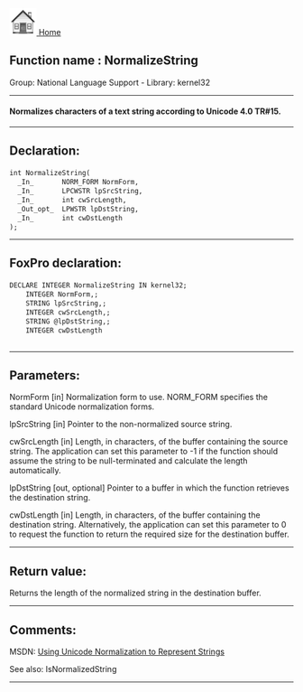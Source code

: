 [<img src="../../images/home.png"> Home ](https://github.com/VFPX/Win32API)  

## Function name : NormalizeString
Group: National Language Support - Library: kernel32    
***  


#### Normalizes characters of a text string according to Unicode 4.0 TR#15.
***  


## Declaration:
```foxpro  
int NormalizeString(
  _In_       NORM_FORM NormForm,
  _In_       LPCWSTR lpSrcString,
  _In_       int cwSrcLength,
  _Out_opt_  LPWSTR lpDstString,
  _In_       int cwDstLength
);  
```  
***  


## FoxPro declaration:
```foxpro  
DECLARE INTEGER NormalizeString IN kernel32;
	INTEGER NormForm,;
	STRING lpSrcString,;
	INTEGER cwSrcLength,;
	STRING @lpDstString,;
	INTEGER cwDstLength
  
```  
***  


## Parameters:
NormForm [in]
Normalization form to use. NORM_FORM specifies the standard Unicode normalization forms.

lpSrcString [in]
Pointer to the non-normalized source string.

cwSrcLength [in]
Length, in characters, of the buffer containing the source string. The application can set this parameter to -1 if the function should assume the string to be null-terminated and calculate the length automatically.

lpDstString [out, optional]
Pointer to a buffer in which the function retrieves the destination string.

cwDstLength [in]
Length, in characters, of the buffer containing the destination string. Alternatively, the application can set this parameter to 0 to request the function to return the required size for the destination buffer.  
***  


## Return value:
Returns the length of the normalized string in the destination buffer.  
***  


## Comments:
MSDN: <a href="https://msdn.microsoft.com/en-us/library/windows/desktop/dd374126(v=vs.85).aspx">Using Unicode Normalization to Represent Strings</a>  
  
See also: IsNormalizedString   
  
***  

